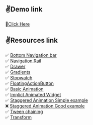 ## :v:Demo link

:red_circle:[Click Here](https://myflutter.codemagic.app/)

    
## :v:Resources link

:white_check_mark: [Bottom Navigation bar](https://www.youtube.com/watch?v=xoKqQjSDZ60&t=274s) <br>
:white_check_mark: [Navigation Rail](https://api.flutter.dev/flutter/material/NavigationRail-class.html) <br>
:white_check_mark: [Drawer](https://api.flutter.dev/flutter/material/Drawer-class.html) <br>
:white_check_mark: [Gradients](https://owenhalliday.co.uk/flutter-gradient/) <br>
:white_check_mark: [Stopwatch](https://itnext.io/create-a-stopwatch-app-with-flutter-f0dc6a176b8a) <br>
:white_check_mark: [FloatingActionButton](https://proandroiddev.com/a-deep-dive-into-floatingactionbutton-in-flutter-bf95bee11627) <br>
:white_check_mark: [Basic Animation](https://flexiple.com/app/basics-of-flutter-animations/?&url=180) <br>
:white_check_mark: [Implict Animated Widget](https://flexiple.com/app/advanced-flutter-animations/) <br>
:white_check_mark: [Staggered Animation Simple example](https://flexiple.com/app/advanced-flutter-animations/) <br>
:x: [Staggered Animation Good example](https://flutter.dev/docs/development/ui/animations/staggered-animations) <br>
:white_check_mark: [Tween chaining](https://flexiple.com/app/advanced-flutter-animations/) <br>
:white_check_mark: [Transform](https://flexiple.com/app/advanced-flutter-animations/) <br>


